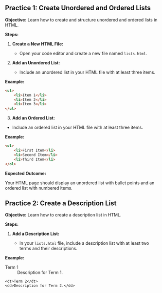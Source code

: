 ## **Practice 1: Create Unordered and Ordered Lists**

**Objective:** Learn how to create and structure unordered and ordered lists in HTML.

**Steps:**

1.  **Create a New HTML File:**
    
    -   Open your code editor and create a new file named `lists.html`.
2.  **Add an Unordered List:**
    
    -   Include an unordered list in your HTML file with at least three items.

**Example:**
```html
<ul>
    <li>Item 1</li>
    <li>Item 2</li>
    <li>Item 3</li>
</ul>
```

3. **Add an Ordered List:**

-   Include an ordered list in your HTML file with at least three items.

**Example:**
```html
<ol>
    <li>First Item</li>
    <li>Second Item</li>
    <li>Third Item</li>
</ol>
```

**Expected Outcome:**

Your HTML page should display an unordered list with bullet points and an ordered list with numbered items.

## **Practice 2: Create a Description List**

**Objective:** Learn how to create a description list in HTML.

**Steps:**

1.  **Add a Description List:**
    
    -   In your `lists.html` file, include a description list with at least two terms and their descriptions.

**Example:**
<dl>
    <dt>Term 1</dt>
    <dd>Description for Term 1.</dd>
    
    <dt>Term 2</dt>
    <dd>Description for Term 2.</dd>
</dl>

<!--stackedit_data:
eyJoaXN0b3J5IjpbMTIyNDIwMTA1OV19
-->